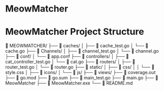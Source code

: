 # MeowMatcher


# MeowMatcher Project Structure

📁 MEOWMATCHER/
├── 📁 caches/
│   ├── 📄 cache_test.go
│   └── 📄 cache.go
├── 📁 Channels/
│   ├── 📄 channel_test.go
│   └── 📄 channel.go
├── 📁 conf/
│   └── 📄 app.conf
├── 📁 controllers/
│   ├── 📄 cat_controller_test.go
│   └── 📄 cat.go
├── 📁 routers/
│   ├── 📄 router_test.go
│   └── 📄 router.go
├── 📁 static/
│   ├── 📁 css/
│   │   └── 📄 style.css
│   ├── 📁 icons/
│   └── 📁 js/
├── 📁 views/
├── 📄 coverage.out
├── 📄 go.mod
├── 📄 go.sum
├── 📄 main_test.go
├── 📄 main.go
├── 📄 MeowMatcher
├── 📄 MeowMatcher.exe
└── 📄 README.md

